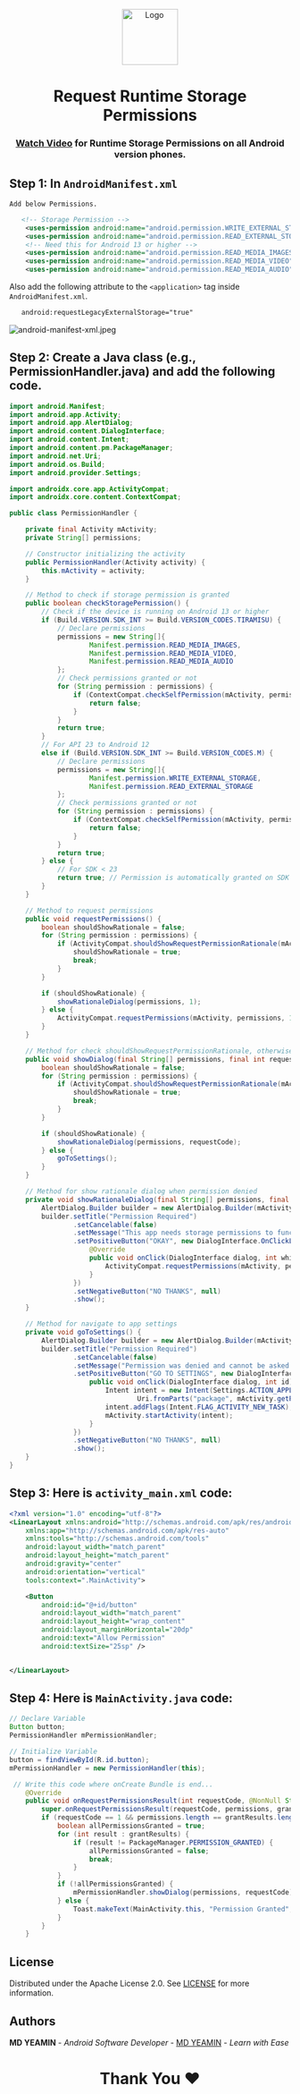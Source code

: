 <p align="center">
  <a href="https://github.com/i-rin-eam">
    <img src="https://avatars.githubusercontent.com/u/154800878?s=400&u=5d18880cc28646190a19a971bfcdbc54644eab07&v=4" alt="Logo" width="100" height="100">
  </a> 
<h1 align='center'>Request Runtime Storage Permissions</h1>
<h3 align='center'>
    <a href="https://www.youtube.com/@CodeCraftArena">Watch Video</a> for Runtime Storage Permissions on all Android version phones.  
</h3>
</p>

## Step 1: In `AndroidManifest.xml` <br>

`Add below Permissions.`
```xml
   <!-- Storage Permission -->
    <uses-permission android:name="android.permission.WRITE_EXTERNAL_STORAGE" />
    <uses-permission android:name="android.permission.READ_EXTERNAL_STORAGE" />
    <!-- Need this for Android 13 or higher -->
    <uses-permission android:name="android.permission.READ_MEDIA_IMAGES" />
    <uses-permission android:name="android.permission.READ_MEDIA_VIDEO" />
    <uses-permission android:name="android.permission.READ_MEDIA_AUDIO" />
```
Also add the following attribute to the `<application>` tag inside `AndroidManifest.xml`.
```xml
   android:requestLegacyExternalStorage="true"
```
<img src="https://raw.githubusercontent.com/i-rin-eam/storage-permission/main/images/android-manifest.png" alt="android-manifest-xml.jpeg">

## Step 2: Create a Java class (e.g., PermissionHandler.java) and add the following code.
```java
import android.Manifest;
import android.app.Activity;
import android.app.AlertDialog;
import android.content.DialogInterface;
import android.content.Intent;
import android.content.pm.PackageManager;
import android.net.Uri;
import android.os.Build;
import android.provider.Settings;

import androidx.core.app.ActivityCompat;
import androidx.core.content.ContextCompat;

public class PermissionHandler {

    private final Activity mActivity;
    private String[] permissions;

    // Constructor initializing the activity
    public PermissionHandler(Activity activity) {
        this.mActivity = activity;
    }

    // Method to check if storage permission is granted
    public boolean checkStoragePermission() {
        // Check if the device is running on Android 13 or higher
        if (Build.VERSION.SDK_INT >= Build.VERSION_CODES.TIRAMISU) {
            // Declare permissions
            permissions = new String[]{
                    Manifest.permission.READ_MEDIA_IMAGES,
                    Manifest.permission.READ_MEDIA_VIDEO,
                    Manifest.permission.READ_MEDIA_AUDIO
            };
            // Check permissions granted or not
            for (String permission : permissions) {
                if (ContextCompat.checkSelfPermission(mActivity, permission) != PackageManager.PERMISSION_GRANTED) {
                    return false;
                }
            }
            return true;
        }
        // For API 23 to Android 12
        else if (Build.VERSION.SDK_INT >= Build.VERSION_CODES.M) {
            // Declare permissions
            permissions = new String[]{
                    Manifest.permission.WRITE_EXTERNAL_STORAGE,
                    Manifest.permission.READ_EXTERNAL_STORAGE
            };
            // Check permissions granted or not
            for (String permission : permissions) {
                if (ContextCompat.checkSelfPermission(mActivity, permission) != PackageManager.PERMISSION_GRANTED) {
                    return false;
                }
            }
            return true;
        } else {
            // For SDK < 23
            return true; // Permission is automatically granted on SDK < 23 upon installation
        }
    }

    // Method to request permissions
    public void requestPermissions() {
        boolean shouldShowRationale = false;
        for (String permission : permissions) {
            if (ActivityCompat.shouldShowRequestPermissionRationale(mActivity, permission)) {
                shouldShowRationale = true;
                break;
            }
        }

        if (shouldShowRationale) {
            showRationaleDialog(permissions, 1);
        } else {
            ActivityCompat.requestPermissions(mActivity, permissions, 1);
        }
    }

    // Method for check shouldShowRequestPermissionRationale, otherwise redirects to app settings.
    public void showDialog(final String[] permissions, final int requestCode) {
        boolean shouldShowRationale = false;
        for (String permission : permissions) {
            if (ActivityCompat.shouldShowRequestPermissionRationale(mActivity, permission)) {
                shouldShowRationale = true;
                break;
            }
        }

        if (shouldShowRationale) {
            showRationaleDialog(permissions, requestCode);
        } else {
            goToSettings();
        }
    }

    // Method for show rationale dialog when permission denied
    private void showRationaleDialog(final String[] permissions, final int requestCode) {
        AlertDialog.Builder builder = new AlertDialog.Builder(mActivity);
        builder.setTitle("Permission Required")
                .setCancelable(false)
                .setMessage("This app needs storage permissions to function properly. Please grant all of them.")
                .setPositiveButton("OKAY", new DialogInterface.OnClickListener() {
                    @Override
                    public void onClick(DialogInterface dialog, int which) {
                        ActivityCompat.requestPermissions(mActivity, permissions, 1);
                    }
                })
                .setNegativeButton("NO THANKS", null)
                .show();
    }

    // Method for navigate to app settings
    private void goToSettings() {
        AlertDialog.Builder builder = new AlertDialog.Builder(mActivity);
        builder.setTitle("Permission Required")
                .setCancelable(false)
                .setMessage("Permission was denied and cannot be asked again. Please allow permission from app settings.")
                .setPositiveButton("GO TO SETTINGS", new DialogInterface.OnClickListener() {
                    public void onClick(DialogInterface dialog, int id) {
                        Intent intent = new Intent(Settings.ACTION_APPLICATION_DETAILS_SETTINGS,
                                Uri.fromParts("package", mActivity.getPackageName(), null));
                        intent.addFlags(Intent.FLAG_ACTIVITY_NEW_TASK);
                        mActivity.startActivity(intent);
                    }
                })
                .setNegativeButton("NO THANKS", null)
                .show();
    }
}
```
## Step 3: Here is `activity_main.xml` code: 
```xml
<?xml version="1.0" encoding="utf-8"?>
<LinearLayout xmlns:android="http://schemas.android.com/apk/res/android"
    xmlns:app="http://schemas.android.com/apk/res-auto"
    xmlns:tools="http://schemas.android.com/tools"
    android:layout_width="match_parent"
    android:layout_height="match_parent"
    android:gravity="center"
    android:orientation="vertical"
    tools:context=".MainActivity">

    <Button
        android:id="@+id/button"
        android:layout_width="match_parent"
        android:layout_height="wrap_content"
        android:layout_marginHorizontal="20dp"
        android:text="Allow Permission"
        android:textSize="25sp" />


</LinearLayout>
```
## Step 4: Here is `MainActivity.java` code: 
```java
// Declare Variable
Button button;
PermissionHandler mPermissionHandler;
```
```java
// Initialize Variable
button = findViewById(R.id.button);
mPermissionHandler = new PermissionHandler(this);
```
```java
 // Write this code where onCreate Bundle is end...
    @Override
    public void onRequestPermissionsResult(int requestCode, @NonNull String[] permissions, @NonNull int[] grantResults) {
        super.onRequestPermissionsResult(requestCode, permissions, grantResults);
        if (requestCode == 1 && permissions.length == grantResults.length) {
            boolean allPermissionsGranted = true;
            for (int result : grantResults) {
                if (result != PackageManager.PERMISSION_GRANTED) {
                    allPermissionsGranted = false;
                    break;
                }
            }
            if (!allPermissionsGranted) {
                mPermissionHandler.showDialog(permissions, requestCode);
            } else {
                Toast.makeText(MainActivity.this, "Permission Granted", Toast.LENGTH_SHORT).show();
            }
        }
    }
```
## License

Distributed under the Apache License 2.0. See <a href="https://github.com/i-rin-eam/mone-tag/blob/main/LICENSE">LICENSE</a> for more information.

## Authors

**MD YEAMIN** - *Android Software Developer* - <a href="https://github.com/i-rin-eam">MD YEAMIN</a> - *Learn with Ease*

<h1 align="center">Thank You ❤️</h1>
